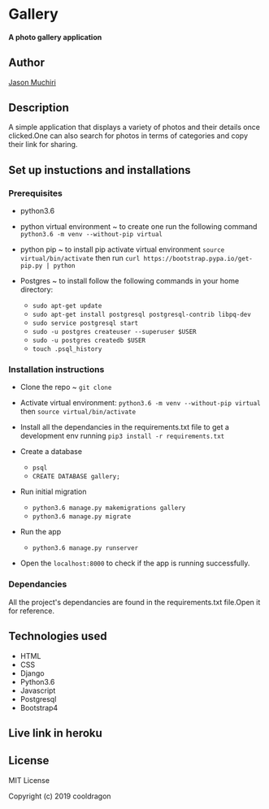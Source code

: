 # Gallery

#### A photo gallery application

## Author 

[Jason Muchiri](https://github.com/jasonmuchiri)

## Description

A simple application that displays a variety of photos and their details once clicked.One can also search for photos in terms of categories and copy their link for sharing.

## Set up instuctions and installations

### Prerequisites

- python3.6 

- python virtual environment ~ to create one run the following command `python3.6 -m venv --without-pip virtual`

- python pip ~ to install pip activate virtual environment `source virtual/bin/activate` then run `curl https://bootstrap.pypa.io/get-pip.py | python`

- Postgres ~ to install follow the following commands in your home directory:
    - `sudo apt-get update`
    - `sudo apt-get install postgresql postgresql-contrib libpq-dev`
    - `sudo service postgresql start`
    - `sudo -u postgres createuser --superuser $USER`
    - `sudo -u postgres createdb $USER`
    - `touch .psql_history`

### Installation instructions

- Clone the repo ~ `git clone`

- Activate virtual environment: 
   `python3.6 -m venv --without-pip virtual` then `source virtual/bin/activate`

- Install all the dependancies in the requirements.txt file to get a development env running
   `pip3 install -r requirements.txt`

- Create a database 
   - `psql`
   - `CREATE DATABASE gallery;`

- Run initial migration

   - `python3.6 manage.py makemigrations gallery`
   - `python3.6 manage.py migrate`

- Run the app

   - `python3.6 manage.py runserver`

- Open the `localhost:8000` to check if the app is running successfully.

### Dependancies 

All the project's dependancies are found in the requirements.txt file.Open it for reference.

## Technologies used 

  - HTML
  - CSS
  - Django
  - Python3.6
  - Javascript
  - Postgresql
  - Bootstrap4

## Live link in heroku



## License

MIT License

Copyright (c) 2019 cooldragon
